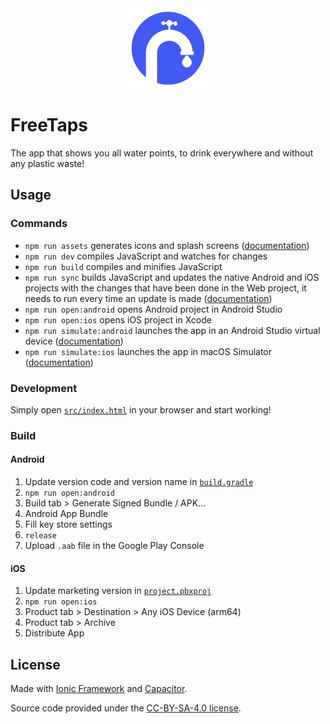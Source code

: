 <div align="center">
  <img width="128" height="128" src="./assets/logo.svg" />
</div>

# FreeTaps

The app that shows you all water points, to drink everywhere and without any plastic waste!

## Usage

### Commands

- `npm run assets` generates icons and splash screens ([documentation](https://github.com/ionic-team/capacitor-assets))
- `npm run dev` compiles JavaScript and watches for changes
- `npm run build` compiles and minifies JavaScript
- `npm run sync` builds JavaScript and updates the native Android and iOS projects with the changes that have been done in the Web project, it needs to run every time an update is made ([documentation](https://ionicframework.com/docs/cli/commands/capacitor-sync))
- `npm run open:android` opens Android project in Android Studio
- `npm run open:ios` opens iOS project in Xcode
- `npm run simulate:android` launches the app in an Android Studio virtual device ([documentation](https://capacitorjs.com/docs/android))
- `npm run simulate:ios` launches the app in macOS Simulator ([documentation](https://capacitorjs.com/docs/ios))

### Development

Simply open [`src/index.html`](./src/index.html) in your browser and start working!

### Build

#### Android

1. Update version code and version name in [`build.gradle`](./android/app/build.gradle)
2. `npm run open:android`
3. Build tab > Generate Signed Bundle / APK...
4. Android App Bundle
5. Fill key store settings
6. `release`
7. Upload `.aab` file in the Google Play Console

#### iOS

1. Update marketing version in [`project.pbxproj`](./ios/App/App.xcodeproj/project.pbxproj)
2. `npm run open:ios`
3. Product tab > Destination > Any iOS Device (arm64)
4. Product tab > Archive
5. Distribute App

## License

Made with [Ionic Framework](https://ionicframework.com/) and [Capacitor](https://capacitorjs.com/).

Source code provided under the [CC-BY-SA-4.0 license](https://github.com/tseignette/gallery/blob/main/LICENSE).

